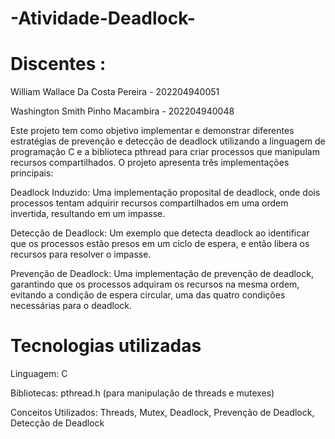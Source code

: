 # -Atividade-Deadlock-

# Discentes : 

William Wallace Da Costa Pereira - 202204940051

Washington Smith Pinho Macambira - 202204940048


Este projeto tem como objetivo implementar e demonstrar diferentes estratégias de prevenção e detecção de deadlock utilizando a linguagem de programação C e a biblioteca pthread para criar processos que manipulam recursos compartilhados. O projeto apresenta três implementações principais:

Deadlock Induzido: Uma implementação proposital de deadlock, onde dois processos tentam adquirir recursos compartilhados em uma ordem invertida, resultando em um impasse.

Detecção de Deadlock: Um exemplo que detecta deadlock ao identificar que os processos estão presos em um ciclo de espera, e então libera os recursos para resolver o impasse.

Prevenção de Deadlock: Uma implementação de prevenção de deadlock, garantindo que os processos adquiram os recursos na mesma ordem, evitando a condição de espera circular, uma das quatro condições necessárias para o deadlock.

# Tecnologias utilizadas 

Linguagem: C

Bibliotecas: pthread.h (para manipulação de threads e mutexes)

Conceitos Utilizados: Threads, Mutex, Deadlock, Prevenção de Deadlock, Detecção de Deadlock
